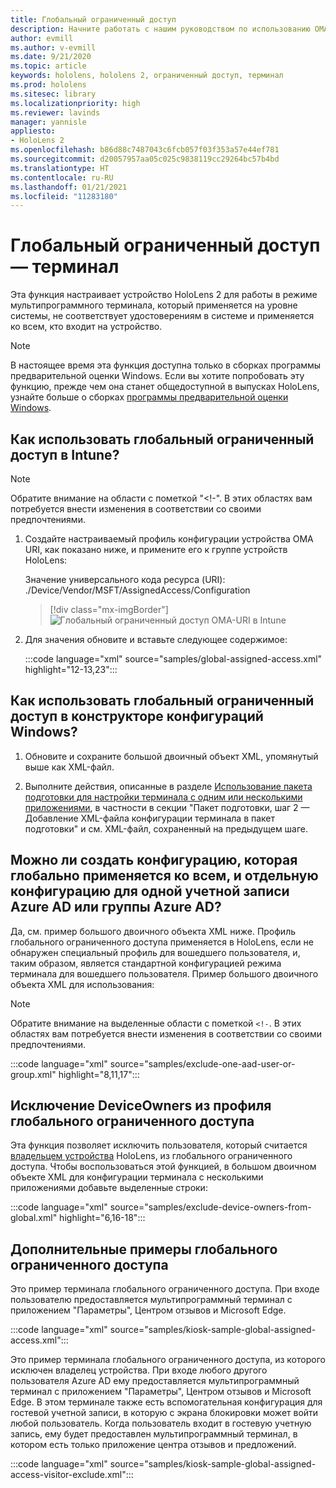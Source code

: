 ```yaml
---
title: Глобальный ограниченный доступ
description: Начните работать с нашим руководством по использованию OMA-URI для терминалов глобального ограниченного доступа с помощью Intune и конструктора конфигураций Windows.
author: evmill
ms.author: v-evmill
ms.date: 9/21/2020
ms.topic: article
keywords: hololens, hololens 2, ограниченный доступ, терминал
ms.prod: hololens
ms.sitesec: library
ms.localizationpriority: high
ms.reviewer: lavinds
manager: yannisle
appliesto:
- HoloLens 2
ms.openlocfilehash: b86d88c7487043c6fcb057f03f353a57e44ef781
ms.sourcegitcommit: d20057957aa05c025c9838119cc29264bc57b4bd
ms.translationtype: HT
ms.contentlocale: ru-RU
ms.lasthandoff: 01/21/2021
ms.locfileid: "11283180"
---
```

# Глобальный ограниченный доступ — терминал

Эта функция настраивает устройство HoloLens 2 для работы в режиме мультипрограммного терминала, который применяется на уровне системы, не соответствует удостоверениям в системе и применяется ко всем, кто входит на устройство.

> [!NOTE]
> В настоящее время эта функция доступна только в сборках программы предварительной оценки Windows. Если вы хотите попробовать эту функцию, прежде чем она станет общедоступной в выпусках HoloLens, узнайте больше о сборках [программы предварительной оценки Windows](hololens-insider.md).

## Как использовать глобальный ограниченный доступ в Intune?

> [!NOTE]
> Обратите внимание на области с пометкой "<!-". В этих областях вам потребуется внести изменения в соответствии со своими предпочтениями.

1. Создайте настраиваемый профиль конфигурации устройства OMA URI, как показано ниже, и примените его к группе устройств HoloLens:

    Значение универсального кода ресурса (URI): ./Device/Vendor/MSFT/AssignedAccess/Configuration

    > [!div class="mx-imgBorder"]
    > ![Глобальный ограниченный доступ OMA-URI в Intune](images/global-assigned-access-omauri.png)

2. Для значения обновите и вставьте следующее содержимое:

    :::code language="xml" source="samples/global-assigned-access.xml" highlight="12-13,23":::

## Как использовать глобальный ограниченный доступ в конструкторе конфигураций Windows?

1. Обновите и сохраните большой двоичный объект XML, упомянутый выше как XML-файл. 

2. Выполните действия, описанные в разделе [Использование пакета подготовки для настройки терминала с одним или несколькими приложениями](https://docs.microsoft.com/hololens/hololens-kiosk#use-a-provisioning-package-to-set-up-a-single-app-or-multi-app-kiosk), в частности в секции "Пакет подготовки, шаг 2 — Добавление XML-файла конфигурации терминала в пакет подготовки" и см. XML-файл, сохраненный на предыдущем шаге.

## Можно ли создать конфигурацию, которая глобально применяется ко всем, и отдельную конфигурацию для одной учетной записи Azure AD или группы Azure AD? 

Да, см. пример большого двоичного объекта XML ниже. Профиль глобального ограниченного доступа применяется в HoloLens, если не обнаружен специальный профиль для вошедшего пользователя, и, таким образом, является стандартной конфигурацией режима терминала для вошедшего пользователя.
Пример большого двоичного объекта XML для использования:

> [!NOTE]
> Обратите внимание на выделенные области с пометкой `<!-`. В этих областях вам потребуется внести изменения в соответствии со своими предпочтениями.

 :::code language="xml" source="samples/exclude-one-aad-user-or-group.xml" highlight="8,11,17":::

## Исключение DeviceOwners из профиля глобального ограниченного доступа

Эта функция позволяет исключить пользователя, который считается [владельцем устройства](security-adminless-os.md) HoloLens, из глобального ограниченного доступа. Чтобы воспользоваться этой функцией, в большом двоичном объекте XML для конфигурации терминала с несколькими приложениями добавьте выделенные строки:

 :::code language="xml" source="samples/exclude-device-owners-from-global.xml" highlight="6,16-18":::

## Дополнительные примеры глобального ограниченного доступа

Это пример терминала глобального ограниченного доступа. При входе пользователю предоставляется мультипрограммный терминал с приложением "Параметры", Центром отзывов и Microsoft Edge.

:::code language="xml" source="samples/kiosk-sample-global-assigned-access.xml":::

Это пример терминала глобального ограниченного доступа, из которого исключен владелец устройства. При входе любого другого пользователя Azure AD ему предоставляется мультипрограммный терминал с приложением "Параметры", Центром отзывов и Microsoft Edge. В этом терминале также есть вспомогательная конфигурация для гостевой учетной записи, в которую с экрана блокировки может войти любой пользователь. Когда пользователь входит в гостевую учетную запись, ему будет предоставлен мультипрограммный терминал, в котором есть только приложение центра отзывов и предложений.

:::code language="xml" source="samples/kiosk-sample-global-assigned-access-visitor-exclude.xml":::

